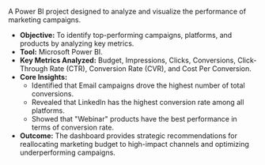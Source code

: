 A Power BI project designed to analyze and visualize the performance of marketing campaigns.

- **Objective:** To identify top-performing campaigns, platforms, and products by analyzing key metrics.
- **Tool:** Microsoft Power BI.
- **Key Metrics Analyzed:** Budget, Impressions, Clicks, Conversions, Click-Through Rate (CTR), Conversion Rate (CVR), and Cost Per Conversion.
- **Core Insights:**
    - Identified that Email campaigns drove the highest number of total conversions.
    - Revealed that LinkedIn has the highest conversion rate among all platforms.
    - Showed that "Webinar" products have the best performance in terms of conversion rate.
- **Outcome:** The dashboard provides strategic recommendations for reallocating marketing budget to high-impact channels and optimizing underperforming campaigns.
